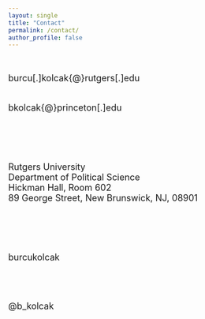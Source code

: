 ```yaml
---
layout: single
title: "Contact"
permalink: /contact/
author_profile: false
---
```


<br/>
<font size="4">

burcu[.]kolcak{@}rutgers[.]edu <br><br>

bkolcak{@}princeton[.]edu

<br/> <br/> <br/> 

Rutgers University <br>
Department of Political Science <br>
Hickman Hall, Room 602 <br>
89 George Street, New Brunswick, NJ, 08901<br>

<br/> <br/> <br/>

<html>
<head>
<meta name="viewport" content="width=device-width, initial-scale=1">
<link rel="stylesheet" href="https://cdnjs.cloudflare.com/ajax/libs/font-awesome/4.7.0/css/font-awesome.min.css">
</head>
<body>

<i class="fa fa-github" style="font-size:36px"></i>  <a style="text-decoration:none; color = #C93312" href="https://github.com/burcukolcak" target = "blank_"> burcukolcak  </a>

<br/> <br/>

<i class="fab fa-twitter-square" style="font-size:36px"></i>  <a style="text-decoration:none; color = #C93312" href="https://twitter.com/b_kolcak" target = "blank_"> @b_kolcak  </a>
